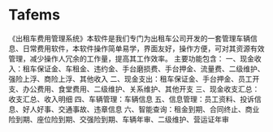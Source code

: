 # Tafems
 《出租车费用管理系统》本软件是我们专门为出租车公司开发的一套管理车辆信息、日常费用软件，本软件操作简单易学，界面友好，操作方便，可对其资源有效管理，减少操作人冗余的工作量，提高其工作效率。 主要功能包含： 一、现金收入：租车保证金、车租金、违约金、手台磨损费、手台押金、流量费、二级维护、强险上浮、商险上浮、其他收入 二、现金支出：租车保证金、手台押金、员工开支、办公费用、食堂费用、二级维护、关系维护、其他开支 三、现金收支汇总：收支汇总、收入明细 四、车辆管理：车辆信息 五、信息管理：员工资料、投诉信息、好人好事、交通事故、违章信息 六、智能查询：租金到期、合同终止、商业险到期、座位险到期、交强险到期、车辆年审、二级维护、营运证年审
